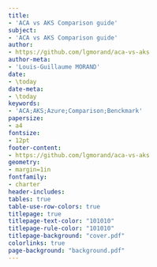 ```yaml
---
title:
- 'ACA vs AKS Comparison guide'
subject:
- 'ACA vs AKS Comparison guide'
author:
- https://github.com/lgmorand/aca-vs-aks
author-meta:
- 'Louis-Guillaume MORAND'
date:
- \today
date-meta:
- \today
keywords:
- 'ACA;AKS;Azure;Comparison;Benckmark'
papersize:
- a4
fontsize:
- 12pt
footer-content:
- https://github.com/lgmorand/aca-vs-aks
geometry:
- margin=1in
fontfamily:
- charter
header-includes:
tables: true
table-use-row-colors: true
titlepage: true
titlepage-text-color: "101010"
titlepage-rule-color: "101010"
titlepage-background: "cover.pdf"
colorlinks: true
page-background: "background.pdf"
---
```


